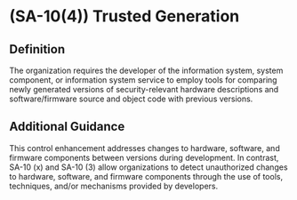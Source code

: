 
# (SA-10(4)) Trusted Generation

## Definition

The organization requires the developer of the information system, system component, or information system service to employ tools for comparing newly generated versions of security-relevant hardware descriptions and software/firmware source and object code with previous versions.

## Additional Guidance

This control enhancement addresses changes to hardware, software, and firmware components between versions during development. In contrast, SA-10 (x) and SA-10 (3) allow organizations to detect unauthorized changes to hardware, software, and firmware components through the use of tools, techniques, and/or mechanisms provided by developers.
